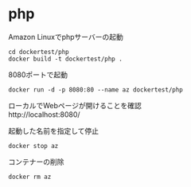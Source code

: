 # php

Amazon Linuxでphpサーバーの起動

    cd dockertest/php
    docker build -t dockertest/php .

8080ポートで起動

    docker run -d -p 8080:80 --name az dockertest/php

ローカルでWebページが開けることを確認  
http://localhost:8080/

起動した名前を指定して停止

    docker stop az

コンテナーの削除

    docker rm az
